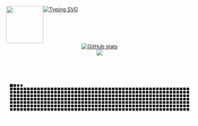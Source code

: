 <a href="https://www.instagram.com/marcin.sla" style="display: flex">
  <img style="width: 100px; height: 100px;" src="https://i.pinimg.com/736x/9e/4e/a2/9e4ea2967ff33395fb5fa9e5892de67a.jpg">
  <img src="https://readme-typing-svg.demolab.com?font=Fira+Code&pause=1000&color=770977&random=false&width=435&lines=Hi%2C+I'm+M%C3%A1rcio+Guimar%C3%A3es;Welcome+to+my+profile" alt="Typing SVG" style="height: 100%; width:80%;">
</a>

<div style="display: flex; flex-direction: column; align-items: center; height: 100px" href="a">
  <a href="https://www.instagram.com/marcin.sla"><img herf="#" height="150em" src="https://github-readme-stats.vercel.app/api?username=marcio-guimaraes&show_icons=true&theme=jolly&border_color=770977&bg_color=000" alt="GitHub stats"/>
   <a href="https://www.instagram.com/marcin.sla"><img height="150em" src="https://github-readme-stats.vercel.app/api/top-langs/?username=marcio-guimaraes&layout=compact&langs_count=7&theme=tokyonight&border_color=770977&bg_color=000"/>
</div>


<picture align="center">
  <source media="(prefers-color-scheme: dark)" srcset="https://raw.githubusercontent.com/marcio-guimaraes/marcio-guimaraes/output/github-contribution-grid-snake-dark.svg">
  <source media="(prefers-color-scheme: light)" srcset="https://raw.githubusercontent.com/marcio-guimaraes/marcio-guimaraes/output/github-contribution-grid-snake-dark.svg">
  <img align="center" alt="github contribution grid snake animation" src="https://raw.githubusercontent.com/marcio-guimaraes/marcio-guimaraes/output/github-contribution-grid-snake.svg">
</picture>
